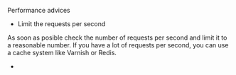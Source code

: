 Performance advices

* Limit the requests per second

As soon as posible check the number of requests per second and limit it to a reasonable number. If you have a lot of requests per second, you can use a cache system like Varnish or Redis.

*